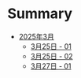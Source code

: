# Summary


- [2025年3月](./2025-03/_index.md)
  - [3月25日 - 01](./2025-03/03-25-01.md)
  - [3月25日 - 02](./2025-03/03-25-02.md)
  - [3月27日 - 01](./2025-03/03-27-01.md)
